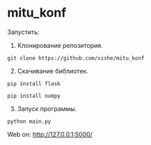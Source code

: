 # mitu_konf

Запустить:
1. Клонирование репозитория.

```git clone https://github.com/xishe/mitu_konf```

2. Скачивание библиотек.

```pip install flask```

```pip install numpy```


3. Запуск программы.

```python main.py```

Web on: http://127.0.0.1:5000/
